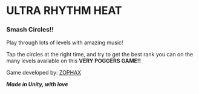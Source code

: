 # ULTRA RHYTHM HEAT
### Smash Circles!!

Play through lots of levels with amazing music!

Tap the circles at the right time, and try to get the best rank you can on the many levels available on this **VERY POGGERS GAME!!**


Game developed by: [ZOPHAX](https://www.youtube.com/channel/UCzyRg7WU44c7Dnam0DeciCw)


***Made in Unity, with love***
